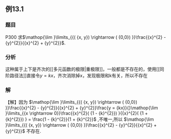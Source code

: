 ## 例13.1
### 题目
P300 求$\mathop{\lim }\limits_{{( {x, y}) \rightarrow ( {0,0}) }}\frac{{x}^{2} - {y}^{2}}{{x}^{2} + {y}^{2}}$.
### 分析
这种属于上下是齐次的[[多元函数的极限|重极限]]，一般都是不存在的，使用[[同阶路径法]]直接令$y=kx$，齐次消除掉x，发现极限和k有关，所以不存在
### 解
【解】因为 $\mathop{\lim }\limits_{{( {x, y}) \rightarrow ( {0,0}) }}\frac{{x}^{2} - {y}^{2}}{{x}^{2} + {y}^{2}}\frac{y = {kx}}{}\mathop{\lim }\limits_{{x \rightarrow 0}}\frac{{x}^{2}( {1 - {k}^{2}}) }{{x}^{2}( {1 + {k}^{2}}) } = \frac{1 - {k}^{2}}{1 + {k}^{2}}$ ,不唯一,所以 $\mathop{\lim }\limits_{{( {x, y}) \rightarrow ( {0,0}) }}\frac{{x}^{2} - {y}^{2}}{{x}^{2} + {y}^{2}}$ 不存在.